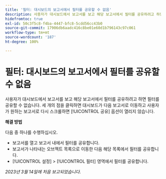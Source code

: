 ```yaml
---
title: '필터: 대시보드의 보고서에서 필터를 공유할 수 없음'
description: 사용자가 대시보드에서 보고서를 보고 해당 보고서에서 필터를 공유하려고 하면 필터를 공유할 수 없습니다. 세 개의 점을 클릭하면 대시보드가 다음 보고서로 이동하고 사용자가 원하는 보고서로 다시 스크롤하면 공유 옵션이 열리지 않습니다.
hidefromtoc: true
exl-id: 50c3f5c8-f4ba-4447-bfc8-5cdd56cc43b0
source-git-commit: 17906db6aadc416c8be01e60d1b796143c97c061
workflow-type: tm+mt
source-wordcount: '187'
ht-degree: 100%

---
```


# 필터: 대시보드의 보고서에서 필터를 공유할 수 없음

<!--Valid issue, won't fix-->

사용자가 대시보드에서 보고서를 보고 해당 보고서에서 필터를 공유하려고 하면 필터를 공유할 수 없습니다. 세 개의 점을 클릭하면 대시보드가 다음 보고서로 이동하고 사용자가 원하는 보고서로 다시 스크롤하면 [!UICONTROL 공유] 옵션이 열리지 않습니다.

**해결 방법**

다음 중 하나를 수행하십시오.

* 보고서를 열고 보고서 내에서 필터를 공유합니다.
* 보고서가 나타내는 오브젝트 목록으로 이동한 다음 해당 목록에서 필터를 공유합니다.
* [!UICONTROL 설정] > [!UICONTROL 필터] 영역에서 필터를 공유합니다.

_2023년 3월 14일에 처음 보고되었습니다._

